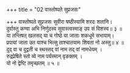 +++
title = "02 वास्तोष्पते सुप्रजसः"

+++
वास्तोष्पते सुप्रजसः सुवीरा षष्ठीस्यामि शरदः शतानि।  
दुर्वास्तु कण्वा अभि निर्णुदस्व सुवास्त्वस्माङ् उप सं विशस्व॥ ३ ॥  
या तन्तिषत् खलसद् या च गोष्ठे या जाताः शकधूमे सभायाम्।  
प्रपायां जाता उत याश्च भित्सु ताश्चातयामः शिवता नो अस्तु॥ ४ ॥  
दुद् वा च दुद्वती च स्थस्तद् वां नाम तद् वां नामधेयम् ।  
रुद्रप्रेषिते स्तो व्ये नाम पर्यस्मान् वृङक्तम् ।  
यो नो द्वेष्टि तमृच्छतम् ॥ ५ ॥